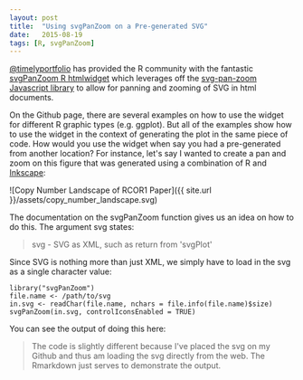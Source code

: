 ```yaml
---
layout: post
title:  "Using svgPanZoom on a Pre-generated SVG"
date:   2015-08-19
tags: [R, svgPanZoom]
---
```


[@timelyportfolio](twitter.com/timelyportfolio) has provided the R community with the fantastic [svgPanZoom R htmlwidget](https://github.com/timelyportfolio/svgPanZoom) which leverages off the [svg-pan-zoom Javascript library](https://github.com/ariutta/svg-pan-zoom) to allow for panning and zooming of SVG in html documents.

On the Github page, there are several examples on how to use the widget for different R graphic types (e.g. ggplot). But all of the examples show how to use the widget in the context of generating the plot in the same piece of code. How would you use the widget when say you had a pre-generated from another location? For instance, let's say I wanted to create a pan and zoom on this figure that was generated using a combination of R and [Inkscape](https://inkscape.org):

![Copy Number Landscape of RCOR1 Paper]({{ site.url }}/assets/copy_number_landscape.svg)

The documentation on the svgPanZoom function gives us an idea on how to do this. The argument svg states:

> svg - SVG as XML, such as return from 'svgPlot'

Since SVG is nothing more than just XML, we simply have to load in the svg as a single character value:

```{r}
library("svgPanZoom")
file.name <- /path/to/svg
in.svg <- readChar(file.name, nchars = file.info(file.name)$size)
svgPanZoom(in.svg, controlIconsEnabled = TRUE)
```

You can see the output of doing this here:

> The code is slightly different because I've placed the svg on my Github and thus am loading the svg directly from the web. The Rmarkdown just serves to demonstrate the output.

